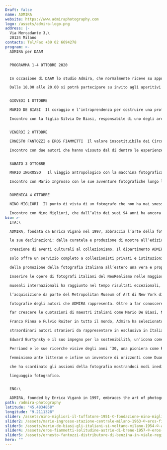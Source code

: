 ```yaml
---
Draft: false
name: ADMIRA
website: https://www.admiraphotography.com
logo: /assets/admira-logo.png
address: |-
  Via Mercadante 3,\
  20124 Milano
contacts: Tel/Fax +39 02 6694278
program: >-
  ADMIRA per DAAM


  PROGRAMMA 1-4 OTTOBRE 2020


  In occasione di DAAM lo studio Admira, che normalmente riceve su appuntamento, ha organizzato delle aperture speciali. Dall’1 al 4 ottobre gli spazi di Admira saranno aperti al pubblico dalle 15.00 alle 21.00 con un ricco programma di incontri e proiezioni e con la possibilità di scoprire i tesori del nostro archivio.

  Dalle 18.00 alle 20.00 si potrà partecipare su invito agli aperitivi con i protagonisti della fotografia italiana del dopoguerra, che commenteranno personalmente le loro opere proiettate su grande schermo e risponderanno alle curiosità dei loro collezionisti in un’atmosfera informale (e sempre ben protetta).


  GIOVEDI 1 OTTOBRE

  MARIO DE BIASI  Il coraggio e l’intraprendenza per costruire una professione nel fotogiornalismo e nell’arte.

  Incontro con la figlia Silvia De Biasi, responsabile di uno degli archivi più vasti e affascinanti d’Italia, che conserva le fotografie scattate nelle diverse fasi della carriera di Mario De Biasi: dalle prime immagini del periodo neorealista ai numerosi e scapestrati reportage realizzati in trent’anni di servizio al settimanale Epoca, fino alle sue poetiche interpretazioni della natura.


  VENERDI 2 OTTOBRE

  ERNESTO FANTOZZI e EROS FIAMMETTI  Il valore insostituibile dei Circoli Fotografici per la storia della fotografia italiana.

  Incontro con due autori che hanno vissuto dal di dentro le esperienze dei circoli, luoghi al centro del dibattito sulla fotografia e stimolo per fotoamatori e futuri professionisti. Entrambi i fotografi saranno presenti per approfondire il loro racconto visivo dell’Italia in trasformazione e spiegare il fenomeno di club come il Circolo Fotografico Milanese e il CineFotoClub di Brescia.


  SABATO 3 OTTOBRE

  MARIO INGROSSO   Il viaggio antropologico con la macchina fotografica in quell’Italia ancora senza autostrade. 

  Incontro con Mario Ingrosso con le sue avventure fotografiche lungo la penisola italiana e le incursioni nella sua Milano . Ingegnoso e guidato da una vera passione per la fotografia e per l’essere umano, Mario si è spinto oltre le storie e oltre i luoghi, cercando di cogliere qualcosa di originale, sempre con audacia e, a volte, un po’ di incoscienza, alimentando un ventaglio di spassosi aneddoti.


  DOMENICA 4 OTTOBRE

  NINO MIGLIORI  Il punto di vista di un fotografo che non ha mai smesso di sperimentare con il linguaggio fotografico e la materia.

  Incontro con Nino Migliori, che dall’alto dei suoi 94 anni ha ancora da insegnare a tutti noi come liberare l’immaginazione e osare oltre i confini del conosciuto. Dagli inizi legati a una fotografia realista, socialmente necessaria nel dopoguerra italiano, alle innumerevoli ricerche concettuali e agli esperimenti on e off camera, Migliori è sempre stato partecipe del suo tempo e della società in continuo cambiamento.
bio: >-
  ITA:\

  ADMIRA, fondata da Enrica Viganò nel 1997, abbraccia l’arte della fotografia in tutte

  le sue declinazioni: dalla curatela e produzione di mostre all’edizione di libri, dalla

  creazione di eventi culturali al collezionismo. Il dipartimento ADMIRA FineArt non

  solo offre un servizio completo a collezionisti privati e istituzioni pubbliche, ma fa

  della promozione della fotografia italiana all’estero una vera e propria mission.

  Inserire le opere di fotografi italiani del NeoRealismo nelle maggiori collezioni

  museali internazionali ha raggiunto nel tempo risultati eccezionali, come

  l’acquisizione da parte del Metropolitan Museum of Art di New York di ben 93

  fotografie degli autori che ADMIRA rappresenta. Oltre a far conoscere all’estero e a

  far crescere le quotazioni di maestri italiani come Mario De Biasi, Nino Migliori,

  Franco Pinna e Fulvio Roiter in tutto il mondo, Admira ha selezionato alcuni

  straordinari autori stranieri da rappresentare in esclusiva in Italia: una star come

  Edward Burtynsky e il suo impegno per la sostenibilità, un’icona come Charlotte

  Perriand e le sue ricerche visive degli anni ’30, una pioniera come Ruth Orkin e il suo

  femminismo ante litteram e infine un inventore di orizzonti come Duane Michals,

  che ha scardinato gli assiomi della fotografia mostrandoci modi inediti di utilizzare il

  linguaggio fotografico.


  ENG:\

  ADMIRA, founded by Enrica Viganò in 1997, embraces the art of photography in all its forms: from curating and producing exhibitions to publishing books, creating cultural events and collecting. The ADMIRA FineArt department not only offers a complete service to private collectors and public institutions, but makes the promotion of Italian photography abroad a real mission. Inserting the works of Italian NeoRealism photographers in the major international museum collections has achieved exceptional results over time, such as the acquisition by the Metropolitan Museum of Art in New York of as many as 93 photographs of the authors that ADMIRA represents. In addition to bring abroad Italian masters such as Mario De Biasi, Nino Best, Franco Pinna and Fulvio Roiter while keeping their market value strong, Admira has selected some extraordinary foreign authors to be represented exclusively in Italy: a star like Edward Burtynsky and his commitment to sustainability, an icon like Charlotte Perriand and his visual research from the 1930s, a pioneer like Ruth Orkin and her ante litteram feminism and finally an inventor of horizons like Duane Michals, who unhinged the axioms of photography showing us new ways of using photographic language.
path: /admira-photography
latitude: "45.4834858"
longitude: "9.2111328"
slider: /assets/nino-migliori-il-tuffatore-1951-©-fondazione-nino-migliori.jpg
slider2: /assets/mario-ingrosso-stazione-centrale-milano-1963-©-eros-fiammetti.jpg
slider3: /assets/mario-de-biasi-gli-italiani-si-voltano-milano-1954-©-archivio-mario-de-biasi.jpg
slider4: /assets/eros-fiammetti-solitudine-astrio-di-breno-1957-©-eros-fiammetti.jpg
slider5: /assets/ernesto-fantozzi-distributore-di-benzina-in-viale-regina-giovanna-milano-1961-©-ernesto-fantozzi.jpg
hero: ""
---
```

